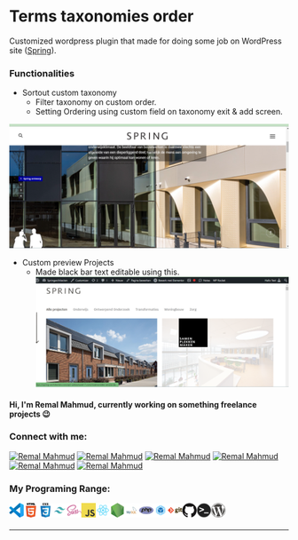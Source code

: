 # Terms taxonomies order
Customized wordpress plugin that made for doing some job on WordPress site ([Spring](https://www.spring-architecten.nl)).

### Functionalities
* Sortout custom taxonomy
  * Filter taxonomy on custom order.
  * Setting Ordering using custom field on taxonomy exit & add screen.

![Home Screen](/templates/screenshot/homepage.png)
* Custom preview Projects
  * Made black bar text editable using this.
![Projects Screen](/templates/screenshot/projects.png)

<!-- ![Products](/templates/screenshot/dolls-preview.jpg)
![Hearts](/templates/screenshot/select-hearts.jpg)
![Outfits](/templates/screenshot/select-outfits.jpg)
![Recorder](/templates/screenshot/voice-addons.jpg)
![Confirm](/templates/screenshot/confirmation.jpg) -->

#### Hi, I'm Remal Mahmud, currently working on something freelance projects 😉
### Connect with me:
[<img src="https://img.shields.io/badge/Upwork-14a800?&style=for-the-badge&logo=upwork&logoColor=white" height="25" alt="Remal Mahmud">](https://www.upwork.com/freelancers/~01446594f65128aede?s=general)
[<img src="https://img.shields.io/badge/Fiverr-1dbf73?&style=for-the-badge&logo=fiverr&logoColor=white" height="25" alt="Remal Mahmud">](https://www.fiverr.com/mahmud_remal)
[<img src="https://img.shields.io/badge/Twitter-1d9bf0?&style=for-the-badge&logo=twitter&logoColor=white" height="25" alt="Remal Mahmud">](https://twitter.com/mahmud_remal/)
[<img src="https://img.shields.io/badge/Linkedin-0b66c3?&style=for-the-badge&logo=linkedin&logoColor=white" height="25" alt="Remal Mahmud">](https://www.linkedin.com/in/mahmudremal/)
[<img src="https://img.shields.io/badge/Facebook-3b5999?&style=for-the-badge&logo=facebook&logoColor=white" height="25" alt="Remal Mahmud">](https://www.facebook.com/mahmudremal/)
[<img src="https://img.shields.io/badge/Whatsapp-075e54?&style=for-the-badge&logo=whatsapp" height="25" alt="Remal Mahmud">](https://api.whatsapp.com/send/?phone=+8801814118328&text=hi)
### My Programing Range:
<img align="left" alt="Visual Studio Code" width="26px" src="https://raw.githubusercontent.com/github/explore/80688e429a7d4ef2fca1e82350fe8e3517d3494d/topics/visual-studio-code/visual-studio-code.png" />
<img align="left" alt="HTML5" width="26px" src="https://raw.githubusercontent.com/github/explore/80688e429a7d4ef2fca1e82350fe8e3517d3494d/topics/html/html.png" />
<img align="left" alt="CSS3" width="26px" src="https://raw.githubusercontent.com/github/explore/80688e429a7d4ef2fca1e82350fe8e3517d3494d/topics/css/css.png" />
<img align="left" alt="Tailwind css" width="26px" src="https://raw.githubusercontent.com/github/explore/80688e429a7d4ef2fca1e82350fe8e3517d3494d/topics/tailwind/tailwind.png" />
<img align="left" alt="Sass" width="26px" src="https://raw.githubusercontent.com/github/explore/80688e429a7d4ef2fca1e82350fe8e3517d3494d/topics/sass/sass.png" />
<img align="left" alt="JavaScript" width="26px" src="https://raw.githubusercontent.com/github/explore/80688e429a7d4ef2fca1e82350fe8e3517d3494d/topics/javascript/javascript.png" />
<img align="left" alt="React" width="26px" src="https://raw.githubusercontent.com/github/explore/80688e429a7d4ef2fca1e82350fe8e3517d3494d/topics/react/react.png" />
<img align="left" alt="Node.js" width="26px" src="https://raw.githubusercontent.com/github/explore/80688e429a7d4ef2fca1e82350fe8e3517d3494d/topics/nodejs/nodejs.png" />
<img align="left" alt="MySQL" width="26px" src="https://raw.githubusercontent.com/github/explore/80688e429a7d4ef2fca1e82350fe8e3517d3494d/topics/mysql/mysql.png" />
<img align="left" alt="PHP" width="26px" src="https://raw.githubusercontent.com/github/explore/80688e429a7d4ef2fca1e82350fe8e3517d3494d/topics/php/php.png" />
<img align="left" alt="WebPack" width="26px" src="https://raw.githubusercontent.com/github/explore/80688e429a7d4ef2fca1e82350fe8e3517d3494d/topics/webpack/webpack.png" />
<img align="left" alt="Git" width="26px" src="https://raw.githubusercontent.com/github/explore/80688e429a7d4ef2fca1e82350fe8e3517d3494d/topics/git/git.png" />
<img align="left" alt="GitHub" width="26px" src="https://raw.githubusercontent.com/github/explore/78df643247d429f6cc873026c0622819ad797942/topics/github/github.png" />
<img align="left" alt="Terminal" width="26px" src="https://raw.githubusercontent.com/github/explore/80688e429a7d4ef2fca1e82350fe8e3517d3494d/topics/terminal/terminal.png" />
<img align="left" alt="WordPress" width="26px" src="https://raw.githubusercontent.com/github/explore/80688e429a7d4ef2fca1e82350fe8e3517d3494d/topics/wordpress/wordpress.png" />
<br />
<br />

---